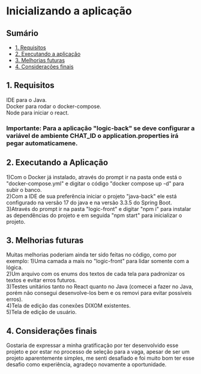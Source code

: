 # Inicializando a aplicação

## Sumário
- [1. Requisitos](#requisitos)
- [2. Executando a aplicação](#executando-a-aplicação)
- [3. Melhorias futuras](#melhorias-futuras)
- [4. Considerações finais](#consideracoes-finais)

## 1. Requisitos
IDE para o Java.\
Docker para rodar o docker-compose.\
Node para iniciar o react.

### **Importante:** Para a aplicação "logic-back" se deve configurar a variável de ambiente CHAT_ID o application.properties irá pegar automaticamene.

## 2. Executando a Aplicação
1)Com o Docker já instalado, através do prompt ir na pasta onde está o "docker-compose.yml" e digitar o código "docker compose up -d" para subir o banco.\
2)Com a IDE de sua preferência iniciar o projeto "java-back" ele está configurado na versão 17 do java e na versão 3.3.5 do Spring Boot.\
3)Através do prompt ir na pasta "logic-front" e digitar "npm i" para instalar as dependências do projeto e em seguida "npm start" para inicializar o projeto.

## 3. Melhorias futuras
Muitas melhorias poderiam ainda ter sido feitas no código, como por exemplo:
1)Uma camada a mais no "logic-front" para lidar somente com a lógica.\
2)Um arquivo com os enums dos textos de cada tela para padronizar os textos e evitar erros futuros.\
3)Testes unitários tanto no React quanto no Java (comecei a fazer no Java, porém não consegui desenvolve-los bem e os removi para evitar possíveis erros).\
4)Tela de edição das conexões DIXOM existentes.\
5)Tela de edição de usuário.

## 4. Considerações finais
Gostaria de expressar a minha gratificação por ter desenvolvido esse projeto e por estar no processo de seleção para a vaga, apesar de ser um projeto 
aparentemente simples, me senti desafiado e foi muito bom ter esse desafio como experiência, agradeço novamente a oportunidade.

